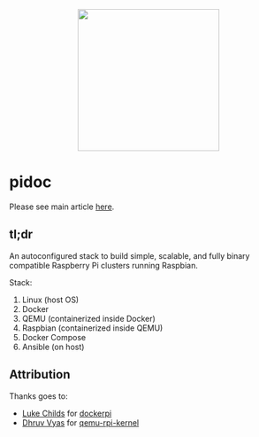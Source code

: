 <div align="center">
	<img width="256" src="pidoc.png">
</div>


# pidoc

Please see main article [here](https://appfleet.com/blog/raspberry-pi-cluster-emulation-with-docker-compose/).

## tl;dr

An autoconfigured stack to build simple, scalable, and fully binary compatible Raspberry Pi clusters running Raspbian.

Stack:
1. Linux (host OS)
2. Docker
3. QEMU (containerized inside Docker)
4. Raspbian (containerized inside QEMU)
5. Docker Compose
6. Ansible (on host)

## Attribution

Thanks goes to:
- [Luke Childs](https://github.com/lukechilds) for [dockerpi](https://github.com/lukechilds/dockerpi)
- [Dhruv Vyas](https://github.com/dhruvvyas90) for [qemu-rpi-kernel](https://github.com/dhruvvyas90/qemu-rpi-kernel)
